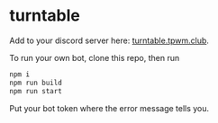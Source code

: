 # turntable

Add to your discord server here: [turntable.tpwm.club](https://turntable.tpwm.club).

To run your own bot, clone this repo, then run

```bash
npm i
npm run build
npm run start
```

Put your bot token where the error message tells you.
